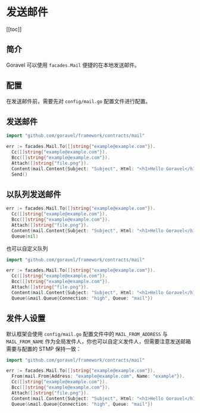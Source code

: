 # 发送邮件

[[toc]]

## 简介

Goravel 可以使用 `facades.Mail` 便捷的在本地发送邮件。

## 配置

在发送邮件前，需要先对 `config/mail.go` 配置文件进行配置。

## 发送邮件

```go
import "github.com/goravel/framework/contracts/mail"

err := facades.Mail.To([]string{"example@example.com"}).
  Cc([]string{"example@example.com"}).
  Bcc([]string{"example@example.com"}).
  Attach([]string{"file.png"}).
  Content(mail.Content{Subject: "Subject", Html: "<h1>Hello Goravel</h1>"}).
  Send()
```

## 以队列发送邮件

```go
err := facades.Mail.To([]string{"example@example.com"}).
  Cc([]string{"example@example.com"}).
  Bcc([]string{"example@example.com"}).
  Attach([]string{"file.png"}).
  Content(mail.Content{Subject: "Subject", Html: "<h1>Hello Goravel</h1>"}).
  Queue(nil)
```

也可以自定义队列

```go
import "github.com/goravel/framework/contracts/mail"

err := facades.Mail.To([]string{"example@example.com"}).
  Cc([]string{"example@example.com"}).
  Bcc([]string{"example@example.com"}).
  Attach([]string{"file.png"}).
  Content(mail.Content{Subject: "Subject", Html: "<h1>Hello Goravel</h1>"}).
  Queue(&mail.Queue{Connection: "high", Queue: "mail"})
```

## 发件人设置

默认框架会使用 `config/mail.go` 配置文件中的 `MAIL_FROM_ADDRESS` 与 `MAIL_FROM_NAME` 作为全局发件人，你也可以自定义发件人，但需要注意发送邮箱需要与配置的 STMP 保持一致：

```go
import "github.com/goravel/framework/contracts/mail"

err := facades.Mail.To([]string{"example@example.com"}).
  From(mail.From{Address: "example@example.com", Name: "example"}).
  Cc([]string{"example@example.com"}).
  Bcc([]string{"example@example.com"}).
  Attach([]string{"file.png"}).
  Content(mail.Content{Subject: "Subject", Html: "<h1>Hello Goravel</h1>"}).
  Queue(&mail.Queue{Connection: "high", Queue: "mail"})
```

<CommentService/>